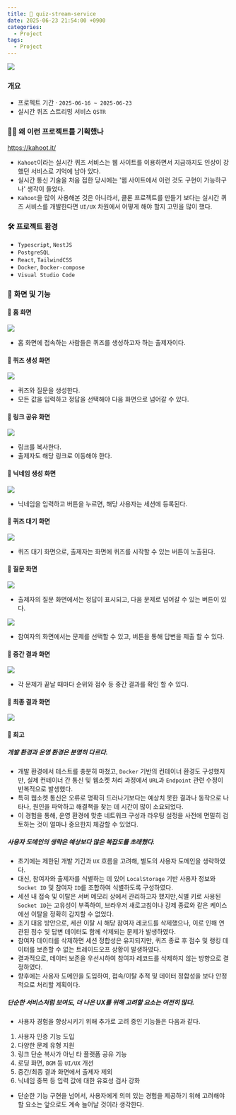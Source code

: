 ```yaml
---
title: 🧩 quiz-stream-service
date: 2025-06-23 21:54:00 +0900
categories:
  - Project
tags:
  - Project
---
```


![](/assets/image/Pasted%20image%2020250623215510.png)

### 개요
- 프로젝트 기간 · `2025-06-16 ~ 2025-06-23`
- 실시간 퀴즈 스트리밍 서비스 `QSTR`

### 🤷‍♂️ 왜 이런 프로젝트를 기획했나
https://kahoot.it/
- `Kahoot`이라는 실시간 퀴즈 서비스는 웹 사이트를 이용하면서 지금까지도 인상이 강했던 서비스로 기억에 남아 있다.
- 실시간 통신 기술을 처음 접한 당시에는 '웹 사이트에서 이런 것도 구현이 가능하구나' 생각이 들었다.
- `Kahoot`을 많이 사용해본 것은 아니라서, 클론 프로젝트를 만들기 보다는 실시간 퀴즈 서비스를 개발한다면 `UI/UX` 차원에서 어떻게 해야 할지 고민을 많이 했다.

### 🛠 **프로젝트 환경**  
- `Typescript`, `NestJS`
- `PostgreSQL`
- `React`, `TailwindCSS`
- `Docker`, `Docker-compose`
- `Visual Studio Code`

### 🚀  **화면 및 기능**
#### 🔹 홈 화면
![](/assets/image/Pasted%20image%2020250623220919.png)
- 홈 화면에 접속하는 사람들은 퀴즈를 생성하고자 하는 출제자이다.

#### 🔹 퀴즈 생성 화면
![](/assets/image/Pasted%20image%2020250623221546.png)
- 퀴즈와 질문을 생성한다.
- 모든 값을 입력하고 정답을 선택해야 다음 화면으로 넘어갈 수 있다.

#### 🔹 링크 공유 화면
![](/assets/image/Pasted%20image%2020250623221613.png)
- 링크를 복사한다.
- 출제자도 해당 링크로 이동해야 한다.

#### 🔹 닉네임 생성 화면
![](/assets/image/Pasted%20image%2020250623221733.png)
- 닉네임을 입력하고 버튼을 누르면, 해당 사용자는 세션에 등록된다.

#### 🔹 퀴즈 대기 화면
![](/assets/image/Pasted%20image%2020250623221951.png)
- 퀴즈 대기 화면으로, 출제자는 화면에 퀴즈를 시작할 수 있는 버튼이 노출된다.

#### 🔹 질문 화면
![](/assets/image/Pasted%20image%2020250623222100.png)
- 출제자의 질문 화면에서는 정답이 표시되고, 다음 문제로 넘어갈 수 있는 버튼이 있다.

![](/assets/image/Pasted%20image%2020250623222119.png)
- 참여자의 화면에서는 문제를 선택할 수 있고, 버튼을 통해 답변을 제출 할 수 있다.

#### 🔹 중간 결과 화면
![](/assets/image/Pasted%20image%2020250623222245.png)
- 각 문제가 끝날 때마다 순위와 점수 등 중간 결과를 확인 할 수 있다.

#### 🔹 최종 결과 화면
![](/assets/image/Pasted%20image%2020250623222616.png)


####  🧐 회고
##### 개발 환경과 운영 환경은 분명히 다르다.
- 개발 환경에서 테스트를 충분히 마쳤고, `Docker` 기반의 컨테이너 환경도 구성했지만,  실제 컨테이너 간 통신 및 웹소켓 처리 과정에서 `URL`과 `Endpoint` 관련 수정이 반복적으로 발생했다.
- 특히 웹소켓 통신은 오류로 명확히 드러나기보다는 예상치 못한 결과나 동작으로 나타나,  원인을 파악하고 해결책을 찾는 데 시간이 많이 소요되었다.
- 이 경험을 통해, 운영 환경에 맞춘 네트워크 구성과 라우팅 설정을 사전에 면밀히 검토하는 것이 얼마나 중요한지 체감할 수 있었다.

##### 사용자 도메인의 생략은 예상보다 많은 복잡도를 초래했다.
- 초기에는 제한된 개발 기간과 `UX` 흐름을 고려해, 별도의 사용자 도메인을 생략하였다.
- 대신, 참여자와 출제자를 식별하는 데 있어 `LocalStorage` 기반 사용자 정보와 `Socket ID` 및 참여자 `ID`를 조합하여 식별하도록 구성하였다.
- 세션 내 접속 및 이탈은 서버 메모리 상에서 관리하고자 했지만,식별 키로 사용된 `Socket ID`는 고유성이 부족하여, 브라우저 새로고침이나 강제 종료와 같은 케이스에선 이탈을 정확히 감지할 수 없었다.
- 초기 대응 방안으로, 세션 이탈 시 해당 참여자 레코드를 삭제했으나, 이로 인해 연관된 점수 및 답변 데이터도 함께 삭제되는 문제가 발생하였다.
- 참여자 데이터를 삭제하면 세션 정합성은 유지되지만, 퀴즈 종료 후 점수 및 랭킹 데이터를 보존할 수 없는 트레이드오프 상황이 발생하였다.
- 결과적으로, 데이터 보존을 우선시하여 참여자 레코드를 삭제하지 않는 방향으로 결정하였다.
- 향후에는 사용자 도메인을 도입하여, 접속/이탈 추적 및 데이터 정합성을 보다 안정적으로 처리할 계획이다.

##### 단순한 서비스처럼 보여도, 더 나은 UX를 위해 고려할 요소는 여전히 많다.
- 사용자 경험을 향상시키기 위해 추가로 고려 중인 기능들은 다음과 같다.

1. 사용자 인증 기능 도입
2. 다양한 문제 유형 지원
3. 링크 단순 복사가 아닌 타 플랫폼 공유 기능
4. 로딩 화면, `BGM` 등 `UI/UX` 개선
5. 중간/최종 결과 화면에서 출제자 제외
6. 닉네임 중복 등 입력 값에 대한 유효성 검사 강화

- 단순한 기능 구현을 넘어서, 사용자에게 의미 있는 경험을 제공하기 위해 고려해야 할 요소는 앞으로도 계속 늘어날 것이라 생각한다.